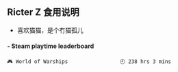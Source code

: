 ## Ricter Z 食用说明
- 喜欢猫猫，是个冇猫孤儿

<!-- steam-box start -->
#### - Steam playtime leaderboard
```text
🎮 World of Warships                 🕘 238 hrs 3 mins
```
<!-- Powered by https://github.com/YouEclipse/steam-box . -->
<!-- steam-box end -->

